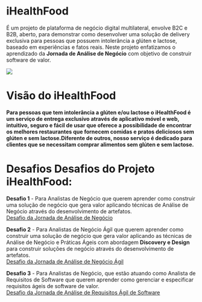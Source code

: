 # iHealthFood
É um projeto de plataforma de negócio digital multilateral, envolve B2C e B2B, aberto, para demonstrar como desenvolver uma solução de delivery exclusiva para pessoas que possuem intolerância a glúten e lactose, baseado em experiências e fatos reais. Neste projeto enfatizamos o aprendizado da **Jornada de Análise de Negócio** com objetivo de construir software de valor.

![](http://www.etecnologia.com.br/images/fars/banner-ihealthfood.png)

# Visão do iHealthFood
**Para pessoas que tem intolerância a glúten e/ou lactose o iHealthFood é um serviço de entrega exclusivo através de aplicativo móvel e web, intuitivo, seguro e fácil de usar que oferece a possibilidade de encontrar os melhores restaurantes que fornecem comidas e pratos deliciosos sem glúten e sem lactose.Diferente de outros, nosso serviço é dedicado para clientes que se necessitam comprar alimentos sem glúten e sem lactose.**

# Desafios Desafios do Projeto iHealthFood:

**Desafio 1** - Para Analistas de Negócio que querem aprender como construir uma solução de negócio que gera valor aplicando técnicas de Análise de Negócio através do desenvolvimento de artefatos. <BR>
[Desafio da Jornada de Análise de Negócio](https://github.com/Rildosan/iHealthFood-AN) 

**Desafio 2** - Para Analistas de Negócio Ágil que querem aprender como construir uma solução de negócio que gera valor aplicando as técnicas de Análise de Negócio e Práticas Ágeis com  abordagem **Discovery e Design** para construir soluções de negócio através 
do desenvolvimento de artefatos. <BR>
[Desafio da Jornada de Análise de Negócio Ágil](https://github.com/Rildosan/iHealthFood-AA)

**Desafio 3** - Para Analistas de Negócio, que estão atuando como Analista de Requisitos de Software que querem aprender como gerenciar e especificar requisitos ágeis de software de valor.<BR>
[Desafio da Jornada de Análise de Requisitos Ágil de Software](https://github.com/Rildosan/iHeathFood-AR)



